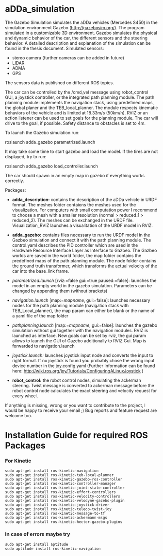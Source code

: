 # aDDa_simulation

The Gazebo Simulation simulates the aDDa vehicles (Mercedes S450) in the simulation environment Gazebo (http://gazebosim.org/). The program simulated in a customizable 3D environment. Gazebo simulates the physical and dynamic behavior of the car, the different sensors and the steering behavior. A detailed description and explanation of the simulation can be found in the thesis document.
Simulated sensors:
* stereo camera (further cameras can be added in future)
* LIDAR
* ADMA
* GPS

The sensors data is published on different ROS topics.

The car can be controlled by the /cmd_vel message using robot_control GUI, a joystick controller, or the integrated path planning module.
The path planning module implements the navigation stack, using predefined maps, the global planer and the TEB_local_planner. The module respects kinematic behaviors of the vehicle and is limited at 18.33m/s (50km/h). RVIZ or an action listener can be used to set goals for the planning module. The car will drive to the goal, if possible. Safety distance to obstacles is set to 4m.

To launch the Gazebo simulation run: 

roslaunch adda_gazebo parametrized.launch

It may take some time to start gazebo and load the model. If the tires are not displayed, try to run:

roslaunch adda_gazebo load_controller.launch

The car should spawn in an empty map in gazebo if everything works correctly.

Packages:
* **adda_description:** contains the description of the aDDa vehicle in URDF format. The meshes folder contaions the meshes used for the visualization. For computers with small computation power I recommend to choose a mesh with a smaller resolution (normal > reduced_1 > reduced_2). The meshes can be exchanged in the URDF file. Visualization_RVIZ launches a visualitation of the URDF model in RVIZ.
* **adda_gazebo:** contains files necessary to run the URDF model in the Gazbeo simulation and connect it with the path planning module. The control.yaml describes the PID controller which are used in the Hardware Resource Interface Layer as Interface to Gazbeo. The Gazbeo worlds are saved in the world folder, the map folder contains the predefined maps of the path planning module. The node folder contains the ground truth transformer, which transforms the actual velocity of the car into the base_link frame.
 * *parametrized.launch* [rviz:=false gui:=true paused:=false]: launches the model in an empty world in the gazebo simulation. Parameters can be changed by appending them (without brackets)
 * *navigation.launch* [map:=_mapname_, gui:=false]: launches necessary nodes for the path planning module (navigation stack with TEB_Local_planner), the map param can either be blank or the name of a yaml file of the map folder
 * *pathplanning.launch* [map:=_mapname_, gui:=false]: launches the gazebo simulation without gui together with the navigation modules. RVIZ is launched as interface. New goals can be set by rviz, the gui param allows to launch the GUI of Gazebo additionally to RVIZ Gui. Map is forwarded to navigation.launch
 * *joystick.launch:* launches joystick input node and converts the input to right format. If no joystick is found you probably chose the wrong input device number in the joy.config.yaml (Further Information can be found here: http://wiki.ros.org/joy/Tutorials/ConfiguringALinuxJoystick )

* **robot_control:** the robot control nodes, simulating the ackerman steering. Twist message is converted to ackerman message before the robot control node calculates the exact steering and velocity request for every wheel.

If anything is missing, wrong or you want to contribute to the project, I would be happy to receive your email ;)
Bug reports and feature request are welcome too.

# Installation Guide for required ROS Packages

### For Kinetic

    sudo apt-get install ros-kinetic-navigation
    sudo apt-get install ros-kinetic-teb-local-planner
    sudo apt-get install ros-kinetic-gazebo-ros-controller
    sudo apt-get install ros-kinetic-controller-manager
    sudo apt-get install ros-kinetic-joint-state-controller
    sudo apt-get install ros-kinetic-effort-controllers
    sudo apt-get install ros-kinetic-velocity-controllers
    sudo apt-get install ros-kinetic-velodyne-gazebo-plugin
    sudo apt-get install ros-kinetic-joystick-driver
    sudo apt-get install ros-kinetic-teleop-twist-joy
    sudo apt-get install ros-kinetic-message-to-tf
    sudo apt-get install ros-kinetic-ackermann-msgs
    sudo apt-get install ros-kinetic-hector-gazebo-plugins


### In case of errors maybe try
    
    sudo apt-get install aptitude
    sudo aptitude install ros-kinetic-navigation

